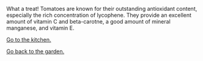 What a treat! Tomatoes are known for their outstanding antioxidant content, especially the rich concentration of lycophene. They provide an excellent amount of vitamin C and beta-carotne, a good amount of mineral manganese, and vitamin E.

[Go to the kitchen.](../../kitchen/vegetables.md)

[Go back to the garden.](choose.md)